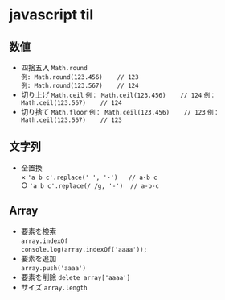 # javascript til
## 数値
  - 四捨五入
    `Math.round`  
    `例: Math.round(123.456)    // 123`  
    `例: Math.round(123.567)    // 124`
  - 切り上げ
    `Math.ceil`
    `例： Math.ceil(123.456)    // 124`
    `例： Math.ceil(123.567)    // 124`
  - 切り捨て
    `Math.floor`
    `例： Math.ceil(123.456)    // 123`
    `例： Math.ceil(123.567)    // 123`

## 文字列
  - 全置換  
    × `'a b c'.replace(' ', '-')   // a-b c`  
    ○ `'a b c'.replace(/ /g, '-')  // a-b-c`

## Array
  - 要素を検索  
    `array.indexOf`  
    `console.log(array.indexOf('aaaa'));`
  - 要素を追加  
    `array.push('aaaa')`
  - 要素を削除
    `delete array['aaaa']`
  - サイズ
    `array.length`

